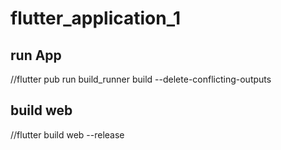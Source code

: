 # flutter_application_1

## run App
//flutter pub run build_runner build --delete-conflicting-outputs

## build web
//flutter build web --release

